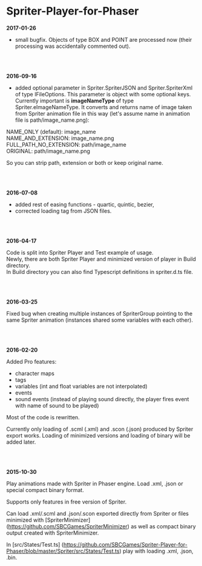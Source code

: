 # Spriter-Player-for-Phaser
**2017-01-26**

- small bugfix. Objects of type BOX and POINT are processed now (their processing was accidentally commented out).

</br>
</br>

**2016-09-16**

- added optional parameter in Spriter.SpriterJSON and Spriter.SpriterXml of type IFileOptions. This parameter is object with some optional keys. Currently important is <b>imageNameType</b> of type Spriter.eImageNameType. It converts and returns name of image taken from Spriter animation file in this way (let's assume name in animation file is path/image_name.png):

NAME_ONLY (default): image_name</br>
NAME_AND_EXTENSION: image_name.png</br>
FULL_PATH_NO_EXTENSION: path/image_name</br>
ORIGINAL: path/image_name.png</br>

 So you can strip path, extension or both or keep original name.

</br>
</br>

**2016-07-08**

- added rest of easing functions - quartic, quintic, bezier,
- corrected loading tag from JSON files.

</br>
</br>

**2016-04-17**

Code is split into Spriter Player and Test example of usage.</br>
Newly, there are both Spriter Player and minimized version of player in Build directory.</br>
In Build directory you can also find Typescript definitions in spriter.d.ts file.

</br>
</br>

**2016-03-25**

Fixed bug when creating multiple instances of SpriterGroup pointing to the same Spriter animation (instances shared some variables with each other).

</br>
</br>

**2016-02-20**

Added Pro features:
 - character maps
 - tags
 - variables (int and float variables are not interpolated)
 - events
 - sound events (instead of playing sound directly, the player fires event with name of sound to be played)

Most of the code is rewritten.
 
Currently only loading of .scml (.xml) and .scon (.json) produced by Spriter export works. Loading of minimized versions and loading of binary will be added later.

</br>
</br>

**2015-10-30**

Play animations made with Spriter in Phaser engine. Load .xml, .json or special compact binary format.

Supports only features in free version of Spriter.

Can load .xml/.scml and .json/.scon exported directly from Spriter or files minimized with [SpriterMinimizer] (https://github.com/SBCGames/SpriterMinimizer) as well as compact binary output created with SpriterMinimizer.

In [src/States/Test.ts] (https://github.com/SBCGames/Spriter-Player-for-Phaser/blob/master/Spriter/src/States/Test.ts) play with loading .xml, .json, .bin.

